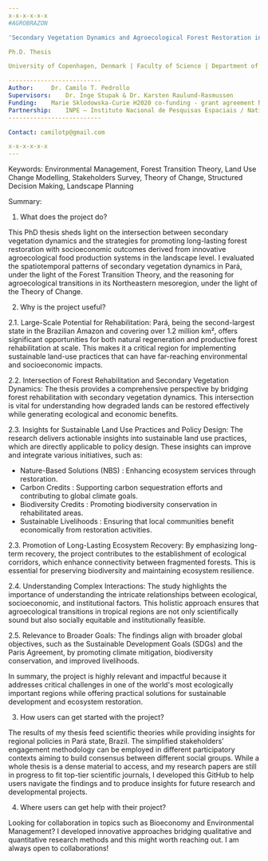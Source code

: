 ```yaml
---
x-x-x-x-x-x
#AGROBRAZON

'Secondary Vegetation Dynamics and Agroecological Forest Restoration in Pará, Brazilian Amazon'

Ph.D. Thesis

University of Copenhagen, Denmark | Faculty of Science | Department of Geosciences and Natural Resource Management - IGN

--------------------------
Author:		Dr. Camilo T. Pedrollo
Supervisors:	Dr. Inge Stupak & Dr. Karsten Raulund-Rasmussen
Funding:	Marie Sklodowska-Curie H2020 co-funding - grant agreement No. 801199
Partnership:	INPE – Instituto Nacional de Pesquisas Espaciais / National Spatial Research Institute (Brazil)
--------------------------

Contact: camilotp@gmail.com

x-x-x-x-x-x
---
```


Keywords: Environmental Management, Forest Transition Theory, Land Use Change Modelling, Stakeholders Survey, Theory of Change, Structured Decision Making, Landscape Planning

Summary:

1. What does the project do?

This PhD thesis sheds light on the intersection between secondary vegetation dynamics and the strategies for promoting long-lasting forest restoration with socioeconomic outcomes derived from innovative agroecological food production systems in the landscape level.
I evaluated the spatiotemporal patterns of secondary vegetation dynamics in Pará, under the light of the Forest Transition Theory, and the reasoning for agroecological transitions in its Northeastern mesoregion, under the light of the Theory of Change.


2. Why is the project useful?

2.1. Large-Scale Potential for Rehabilitation:
Pará, being the second-largest state in the Brazilian Amazon and covering over 1.2 million km², offers significant opportunities for both natural regeneration and productive forest rehabilitation at scale. This makes it a critical region for implementing sustainable land-use practices that can have far-reaching environmental and socioeconomic impacts.

2.2. Intersection of Forest Rehabilitation and Secondary Vegetation Dynamics:
The thesis provides a comprehensive perspective by bridging forest rehabilitation with secondary vegetation dynamics. This intersection is vital for understanding how degraded lands can be restored effectively while generating ecological and economic benefits.

2.3. Insights for Sustainable Land Use Practices and Policy Design:
The research delivers actionable insights into sustainable land use practices, which are directly applicable to policy design. These insights can improve and integrate various initiatives, such as:

- Nature-Based Solutions (NBS) : Enhancing ecosystem services through restoration.
- Carbon Credits : Supporting carbon sequestration efforts and contributing to global climate goals.
- Biodiversity Credits : Promoting biodiversity conservation in rehabilitated areas.
- Sustainable Livelihoods : Ensuring that local communities benefit economically from restoration activities.

2.3. Promotion of Long-Lasting Ecosystem Recovery:
By emphasizing long-term recovery, the project contributes to the establishment of ecological corridors, which enhance connectivity between fragmented forests. This is essential for preserving biodiversity and maintaining ecosystem resilience.

2.4. Understanding Complex Interactions:
The study highlights the importance of understanding the intricate relationships between ecological, socioeconomic, and institutional factors. This holistic approach ensures that agroecological transitions in tropical regions are not only scientifically sound but also socially equitable and institutionally feasible.

2.5. Relevance to Broader Goals:
The findings align with broader global objectives, such as the Sustainable Development Goals (SDGs) and the Paris Agreement, by promoting climate mitigation, biodiversity conservation, and improved livelihoods.

In summary, the project is highly relevant and impactful because it addresses critical challenges in one of the world's most ecologically important regions while offering practical solutions for sustainable development and ecosystem restoration.


3. How users can get started with the project? 

The results of my thesis feed scientific theories while providing insights for regional policies in Pará state, Brazil. The simplified stakeholders’ engagement methodology can be employed in different participatory contexts aiming to build consensus between different social groups. 
While a whole thesis is a dense material to access, and my research papers are still in progress to fit top-tier scientific journals, I developed this GitHub to help users navigate the findings and to produce insights for future research and developmental projects.

4. Where users can get help with their project?

Looking for collaboration in topics such as Bioeconomy and Environmental Management? I developed innovative approaches bridging qualitative and quantitative research methods and this might worth reaching out. I am always open to collaborations!


